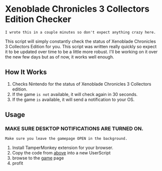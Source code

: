 # Xenoblade Chronicles 3 Collectors Edition Checker


`I wrote this in a couple minutes so don't expect anything crazy here.`

This script will simply constantly check the status of Xenoblade Chronicles 3 Collectors Edition for you. This script was written really quickly so expect it to be updated over time to be a little more robust. I'll be working on it over the new few days but as of now, it works well enough.


## How It Works

1. Checks Nintendo for the status of Xenoblade Chronicles 3 Collectors edition.
2. If the game `is not` available, it will check again in 30 seconds.
3. If the game `is` available, it will send a notification to your OS.

## Usage

### MAKE SURE DESKTOP NOTIFICATIONS ARE TURNED ON.
`Make sure you leave the gamepage OPEN in the background.`

1. Install TamperMonkey extension for your browser.
2. Copy the code from [above] into a new UserScript
3. browse to the [game] page
4. profit

[game]: https://www.nintendo.com/store/products/xenoblade-chronicles-3-special-edition-switch/
[above]: https://github.com/Tonyhh/Userscripts/blob/main/xenobladechecker.js



